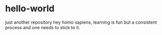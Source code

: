 # hello-world
just another repository
hey homo sapiens,
learning is fun but a consistent process and one needs to stick to it.

